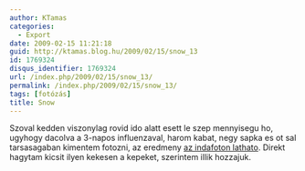 ```yaml
---
author: KTamas
categories:
  - Export
date: 2009-02-15 11:21:18
guid: http://ktamas.blog.hu/2009/02/15/snow_13
id: 1769324
disqus_identifier: 1769324
url: /index.php/2009/02/15/snow_13/
permalink: /index.php/2009/02/15/snow_13/
tags: [fotózás]
title: Snow
---
```


Szoval kedden viszonylag rovid ido alatt esett le szep mennyisegu ho, ugyhogy dacolva a 3-napos influenzaval, harom kabat, negy sapka es ot sal tarsasagaban kimentem fotozni, az eredmeny <a href="http://indafoto.hu/ktamasenty/winter" target="_blank">az indafoton lathato</a>. Direkt hagytam kicsit ilyen kekesen a kepeket, szerintem illik hozzajuk.
